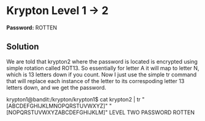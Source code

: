 # Krypton Level 1 -> 2

**Password:** ROTTEN

## Solution

We are told that krypton2 where the password is located is encrypted using simple rotation called ROT13. So essentially for letter A it will map to letter N, which is 13 letters down if you count. Now I just use the simple tr command that will replace each instance of the letter to its correspoding letter 13 letters down, and we get the password.  

krypton1@bandit:/krypton/krypton1$ cat krypton2 | tr "[ABCDEFGHIJKLMNOPQRSTUVWXYZ]" "[NOPQRSTUVWXYZABCDEFGHIJKLM]"
LEVEL TWO PASSWORD ROTTEN
